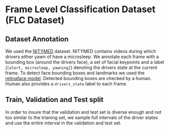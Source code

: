# Frame Level Classification Dataset (FLC Dataset)

## Dataset Annotation

We used the  [NITYMED](https://datasets.esdalab.ece.uop.gr/download-files/) dataset. NITYMED contains videos during which drivers either yawn of have a microsleep. We annotate each frame with a bounding box (around the drivers face), a set of facial keypoints and a label (`[alert, microsleep, yawning]`) denoting the drivers state at the current frame. To detect face bounding boxes and landmarks we used the [retinaface model](https://github.com/serengil/retinaface). Detected bounding boxes are checked by a human. Human also provides a `drivers_state` label to each frame.

## Train, Validation and Test split

In order to insure that the validation and test set is diverse enough and not too similar to the trianing set, we sample full intervals of the driver states and use the entire interval in the validation and test set.
